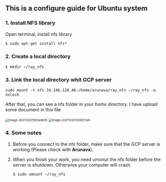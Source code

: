 ## This is a configure guide for Ubuntu system

### 1. Install NFS library

Open terminal, install nfs library

``` shell
$ sudo apt-get install nfs*
```

### 2. Create a local directory

``` shell
$ mkdir ~/ray_nfs
```

### 3. Link the local directory whit GCP server

``` shell
sudo mount -t nfs 34.146.128.46:/home/arunava/ray_nfs ~/ray_nfs -o nolock
```

After that, you can see a nfs folder in your *home* directory. I have upload some document in this file

<img src="/home/lwh/.config/Typora/typora-user-images/image-20211220150548615.png" alt="image-20211220150548615" style="zoom:67%;" />

<img src="/home/lwh/.config/Typora/typora-user-images/image-20211220150617149.png" alt="image-20211220150617149" style="zoom:67%;" />

### 4. Some notes

1. Before you connect to the nfs folder, make sure that the GCP server is working (Please check with **Arunava**).

2. When you finish your work, you need umonut the nfs folder before the server is shutdown. Otherwise your computer will crash.

   ``` shell
   $ sudo umount ~/ray_nfs
   ```

   
